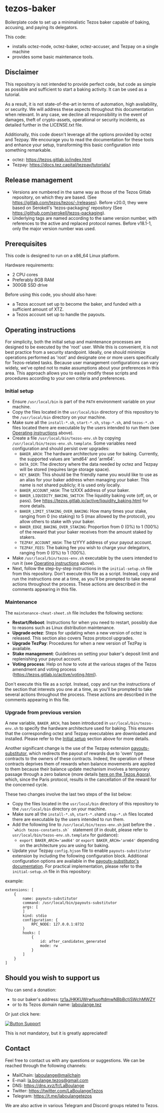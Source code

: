 # tezos-baker
Boilerplate code to set up a minimalistic Tezos baker capable of baking, accusing, and paying its delegators.

This code:
- installs octez-node, octez-baker, octez-accuser, and Tezpay on a single machine
- provides some basic maintenance tools.


## Disclaimer

This repository is not intended to provide perfect code, but code as simple as possible and sufficient to start a baking activity. It can be used as a tutorial.

As a result, it is not state-of-the-art in terms of automation, high availability, or security. We will address these aspects throughout this documentation when relevant. In any case, we decline all responsibility in the event of damages, theft of crypto-assets, operational or security incidents, as detailed further in the LICENSE.txt file.

Additionally, this code doesn't leverage all the options provided by octez and Tezpay. We encourage you to read the documentation for these tools and enhance your setup, transforming this basic configuration into something remarkable.
- octez: https://tezos.gitlab.io/index.html
- Tezpay: https://docs.tez.capital/tezpay/tutorials/ 


## Release management

- Versions are numbered in the same way as those of the Tezos Gitlab repository, on which they are based. (See https://gitlab.com/tezos/tezos/-/releases). Before v20.0, they were based on Serokell's 'tezos-packaging' repository (See https://github.com/serokell/tezos-packaging).
- Underlying tags are named according to the same version number, with references to the active and replaced protocol names. Before v18.1-1, only the major version number was used.


## Prerequisites

This code is designed to run on a x86_64 Linux platform.

Hardware requirements:
- 2 CPU cores
- Preferably 8GB RAM
- 300GB SSD drive

Before using this code, you should also have:
- a Tezos account set up to become the baker, and funded with a sufficient amount of XTZ.
- a Tezos account set up to handle the payouts.


## Operating instructions

For simplicity, both the initial setup and maintenance processes are designed to be executed by the 'root' user. While this is convenient, it is not best practice from a security standpoint. Ideally, one should minimize operations performed as 'root' and designate one or more users specifically for Tezos-related tasks. Because user management configurations can vary widely, we've opted not to make assumptions about your preferences in this area. This approach allows you to easily modify these scripts and procedures according to your own criteria and preferences.


### Initial setup

- Ensure `/usr/local/bin` is part of the `PATH` environment variable on your machine.
- Copy the files located in the `usr/local/bin` directory of this repository to the `/usr/local/bin` directory on your machine.
- Make sure all the `install-*.sh`, `start-*.sh`, `stop-*.sh`, and `tezos-*.sh` files located there are executable by the users intended to run them (see [Operating instructions](#operating-instructions) above).
- Create a file `/usr/local/bin/tezos-env.sh` by copying `/usr/local/bin/tezos-env.sh.template`. Some variables need configuration and should persist over upgrades:
    - `BAKER_ARCH`: The hardware architecture you use for baking. Currently, the supported values are 'amd64' and 'arm64'.
    - `DATA_DIR`: The directory where the data needed by octez and Tezpay will be stored (requires large storage space).
    - `KEY_BAKER`: This should be the friendly name you would like to use as an alias for your baker address when managing your baker. This name is not shared publicly; it is used only locally.
    - `BAKER_ACCOUNT_HASH`: The tzXXX address of your baker.
    - `BAKER_LIQUIDITY_BAKING_SWITCH`: The liquidity baking vote (off, on, or pass). See https://tezos.gitlab.io/active/liquidity_baking.html for more details.
    - `BAKER_LIMIT_STAKING_OVER_BAKING`: How many times your stake, ranging from 0 (no staking) to 5 (max allowed by the protocol), you allow others to stake with your baker.
    - `BAKER_EDGE_BAKING_OVER_STAKING`: Proportion from 0 (0%) to 1 (100%) of the reward that your baker receives from the amount staked by stakers.
    - `TEZPAY_ACCOUNT_HASH`: The tzYYY address of your payout account.
    - `TEZPAY_FEES`: The baking fee you wish to charge your delegators, ranging from 0 (0%) to 1 (100%).
- Make `/usr/local/bin/tezos-env.sh` executable by the users intended to run it (see [Operating instructions](#operating-instructions) above).
- Next, follow the step-by-step instructions in the `initial-setup.sh` file from this repository. Don't execute this file as a script. Instead, copy and run the instructions one at a time, as you'll be prompted to take several actions throughout the process. These actions are described in the comments appearing in this file.


### Maintenance

The `maintenance-cheat-sheet.sh` file includes the following sections:
- **Restart/Reboot**: Instructions for when you need to restart, possibly due to reasons such as Linux distribution maintenance.
- **Upgrade octez**: Steps for updating when a new version of octez is released. This section also covers Tezos protocol upgrades.
- **Upgrade TezPay**: Procedures for when a new version of TezPay is available.
- **Stake management**: Guidelines on setting your baker's deposit limit and replenishing your payout account.
- **Voting process**: Help on how to vote at the various stages of the Tezos amendment and voting process (https://tezos.gitlab.io/active/voting.html).

Don't execute this file as a script. Instead, copy and run the instructions of the section that interests you one at a time, as you'll be prompted to take several actions throughout the process. These actions are described in the comments appearing in this file.


### Upgrade from previous version
A new variable, `BAKER_ARCH`, has been introduced in `usr/local/bin/tezos-env.sh` to specify the hardware architecture used for baking. This ensures that the corresponding octez and Tezpay executables are downloaded and installed. Please refer to the [Initial setup](#initial-setup) section above for more details.

Another significant change is the use of the Tezpay extension [payouts-substitutor](https://github.com/LaBoulange/tezpay-extensions), which redirects the payout of rewards due to 'oven' type contracts to the owners of these contracts. Indeed, the operation of these contracts deprives them of rewards when balance movements are applied to them because their balance update mechanism involves a temporary passage through a zero balance (more details [here on the Tezos Agora](https://forum.tezosagora.org/t/tez-capital-resolving-kt-delegator-payment-issues-in-paris/6256?u=boulange)), which, since the Paris protocol, results in the cancellation of the reward for the concerned cycle.

These two changes involve the last two steps of the list below:

- Copy the files located in the `usr/local/bin` directory of this repository to the `/usr/local/bin` directory on your machine.
- Make sure all the `install-*.sh`, `start-*.sh`and `stop-*.sh` files located there are executable by the users intended to run them.
- Add the following line to `/usr/local/bin/tezos-env.sh` just before the ``. `which tezos-constants.sh` `` statement (if in doubt, please refer to `usr/local/bin/tezos-env.sh.template` for guidance):
    - `export BAKER_ARCH='amd64'` or `export BAKER_ARCH='arm64'` depending on the architecture you are using for baking.
- Update your Tezpay `config.hjson` file to enable `payouts-substitutor` extension by including the following configuration block. Additional configuration options are available in the [payouts-substitutor's documentation](https://github.com/LaBoulange/tezpay-extensions). For practical implementation, please refer to the `initial-setup.sh` file in this repository:

example:

    extensions: [
        {
            name: payouts-substitutor
            command: /usr/local/bin/payouts-substitutor
            args: [
            ]
            kind: stdio
            configuration: {
                RPC_NODE: 127.0.0.1:8732
            }
            hooks: [
                {
                    id: after_candidates_generated
                    mode: rw
                }
            ]
        }
    ] 

## Should you wish to support us

You can send a donation:
- to our baker's address: [tz1aJHKKUWrwfsuoftdmwNBbBctjSWchMWZY](https://tzkt.io/tz1aJHKKUWrwfsuoftdmwNBbBctjSWchMWZY/schedule)
- or to its Tezos domain name: [laboulange.tez](https://tzkt.io/laboulange.tez/schedule)

Or just click here: 

[![Button Support]][Link Support] 

This is not mandatory, but it is greatly appreciated!

[Button Support]: https://img.shields.io/badge/Support_La_Boulange!_(5_XTZ)-007bff?style=for-the-badge
[Link Support]: https://tezos-share.stroep.nl/?id=tfLn0 'Support La Boulange (5 XTZ)'

## Contact

Feel free to contact us with any questions or suggestions. We can be reached through the following channels:
- MailChain: [laboulange@mailchain](https://app.mailchain.com/)
- E-mail: la.boulange.tezos@gmail.com
- DNS: https://dns.xyz/fr/LaBoulange
- Twitter: https://twitter.com/LaBoulangeTezos
- Telegram: https://t.me/laboulangetezos

We are also active in various Telegram and Discord groups related to Tezos.
